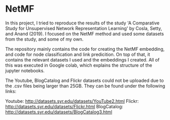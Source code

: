 # NetMF

In this project, I tried to reproduce the results of the study 'A Comparative Study for Unsupervised Network
Representation Learning' by Cosla, Setty, and Anand (2019). I focused on the NetMF method and used some datasets from the study, and some of my own. 

The repository mainly contains the code for creating the NetMF embedding, and code for node classification and link predicition. On top of that, it contains the relevant datasets I used and the embeddings I created. All of this was executed in Google colab, which explains the structure of the jupyter notebooks.

The Youtube, BlogCatalog and Flickr datasets could not be uploaded due to the .csv files being larger than 25GB. They can be found under the following links:

Youtube: http://datasets.syr.edu/datasets/YouTube2.html
Flickr: http://datasets.syr.edu/datasets/Flickr.html
BlogCatalog: http://datasets.syr.edu/datasets/BlogCatalog3.html
